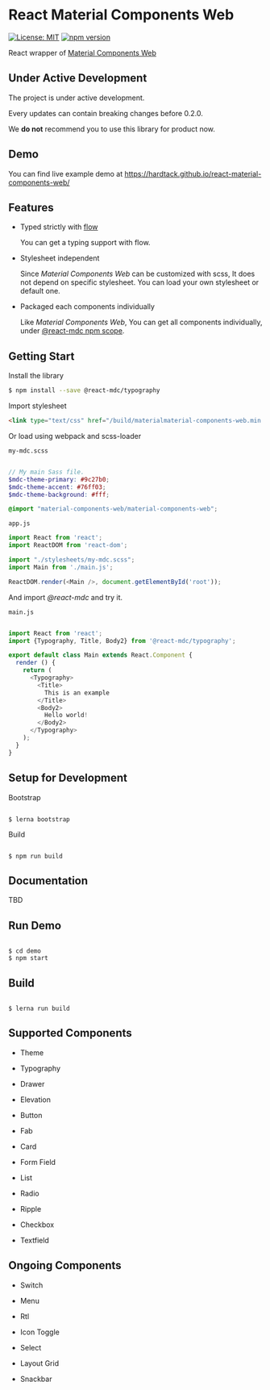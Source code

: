 React Material Components Web
=============================

[![License: MIT](https://img.shields.io/github/license/mashape/apistatus.svg)](https://opensource.org/licenses/MIT)
[![npm version](https://badge.fury.io/js/react-material-components-web.svg)](https://badge.fury.io/js/react-material-components-web)


React wrapper of [Material Components Web](
https://github.com/material-components/material-components-web)

Under Active Development
------------------------

The project is under active development.

Every updates can contain breaking changes before 0.2.0.

We **do not** recommend you to use this library for product now.

Demo
----

You can find live example demo at https://hardtack.github.io/react-material-components-web/

Features
--------

*  Typed strictly with [flow](https://flowtype.org)

   You can get a typing support with flow.

*  Stylesheet independent

   Since *Material Components Web* can be customized with scss,
   It does not depend on specific stylesheet.
   You can load your own stylesheet or default one.

*  Packaged each components individually

   Like *Material Components Web*, You can get all components individually,
   under [@react-mdc npm scope](https://www.npmjs.com/%7Ereact-mdc).

Getting Start
-------------

Install the library

``` bash
$ npm install --save @react-mdc/typography
```

Import stylesheet

``` html
<link type="text/css" href="/build/materialmaterial-components-web.min.css" rel="stylesheet" />

```

Or load using webpack and scss-loader

`my-mdc.scss`
``` scss

// My main Sass file.
$mdc-theme-primary: #9c27b0;
$mdc-theme-accent: #76ff03;
$mdc-theme-background: #fff;

@import "material-components-web/material-components-web";

```

`app.js`
``` javascript
import React from 'react';
import ReactDOM from 'react-dom';

import "./stylesheets/my-mdc.scss";
import Main from './main.js';

ReactDOM.render(<Main />, document.getElementById('root'));

```

And import *@react-mdc* and try it.

`main.js`
``` javascript

import React from 'react';
import {Typography, Title, Body2} from '@react-mdc/typography';

export default class Main extends React.Component {
  render () {
    return (
      <Typography>
        <Title>
          This is an example
        </Title>
        <Body2>
          Hello world!
        </Body2>
      </Typography>
    );
  }
}

```

Setup for Development
---------------------

Bootstrap

``` shell

$ lerna bootstrap

```

Build

``` shell

$ npm run build

```

Documentation
-------------

TBD


Run Demo
-----------

``` shell

$ cd demo
$ npm start

```

Build
-----

``` shell

$ lerna run build

```

Supported Components
--------------------

- Theme

- Typography

- Drawer

- Elevation

- Button

- Fab

- Card

- Form Field

- List

- Radio

- Ripple

- Checkbox

- Textfield

Ongoing Components
------------------

- Switch

- Menu

- Rtl

- Icon Toggle

- Select

- Layout Grid

- Snackbar

